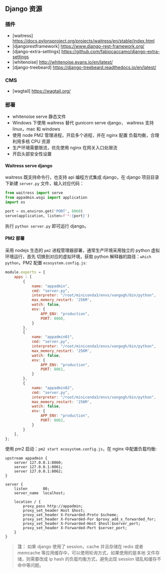 ## Django 资源


### 插件

- [waitress] https://docs.pylonsproject.org/projects/waitress/en/stable/index.html
- [djangorestframework] https://www.django-rest-framework.org/
- [django-extra-settings] https://github.com/fabiocaccamo/django-extra-settings
- [whitenoise] http://whitenoise.evans.io/en/latest/
- [django-treebeard] https://django-treebeard.readthedocs.io/en/latest/

### CMS
- [wagtail] https://wagtail.org/
  
### 部署

- whitenoise serve 静态文件
- Windows 下使用 waitress 替代 gunicorn serve django， waitress 支持 linux，mac 和 windows
- 使用 node PM2 管理进程，开启多个进程，并在 nginx 配置 负载均衡，合理利用多核 CPU 资源
- 生产环境需要限流，优先使用 nginx 在网关入口处限流
- 开启头部安全性设置


#### Waitress serve django

waitress 既支持命令行，也支持 api 编程方式集成 django，在 django 项目目录下新建 `server.py` 文件，输入对应代码：

```python
from waitress import serve
from appadmin.wsgi import application
import os

port = os.environ.get('PORT', 8060)
serve(application, listen=f'*:{port}')
```

执行 `python server.py` 即可运行 django。

#### PM2 部署

采用 nodejs 生态的 `pm2` 进程管理器部署，通常生产环境采用独立的 python 虚拟环境运行，首先
切换到对应的虚拟环境，获取 python 解释器的路径：`which python`，PM2 配置 `ecosystem.config.js`:

```js
module.exports = {
    apps : [
        {
            name: "appadmin",
            cmd: "server.py",
            interpreter: "/root/miniconda3/envs/vangogh/bin/python",
            max_memory_restart: '256M',
            watch: false,
            env: {
                APP_ENV: "production",
                PORT: 8060,
            }
        },
        {
            name: "appadmin01",
            cmd: "server.py",
            interpreter: "/root/miniconda3/envs/vangogh/bin/python",
            max_memory_restart: '256M',
            watch: false,
            env: {
                APP_ENV: "production",
                PORT: 8061,
            }
        },
        {
            name: "appadmin02",
            cmd: "server.py",
            interpreter: "/root/miniconda3/envs/vangogh/bin/python",
            max_memory_restart: '256M',
            watch: false,
            env: {
                APP_ENV: "production",
                PORT: 8062,
            }
        }
    ],
};
```

使用 pm2 启动：`pm2 start ecosystem.config.js`，在 nginx 中配置负载均衡:

```nginx configuration
upstream appadmin {
    server 127.0.0.1:8060;
    server 127.0.0.1:8061;
    server 127.0.0.1:8062;
}

server {
    listen       80;
    server_name  localhost;

    location / {
        proxy_pass http://appadmin;
        proxy_set_header Host $host;
        proxy_set_header X-Forwarded-Proto $scheme;
        proxy_set_header X-Forwarded-For $proxy_add_x_forwarded_for;
        proxy_set_header X-Forwarded-Host $host:$server_port;
        proxy_set_header X-Forwarded-Port $server_port;
    }
}
```

> **注：** 如果 django 使用了 session，cache 并且存储在 redis 或者 memcache 等应用缓存中，可以使用轮询方式，如果使用的是本地
文件存储，则需要改成 ip hash 的负载均衡方式，避免出现 session 错乱和缓存不命中等问题。
